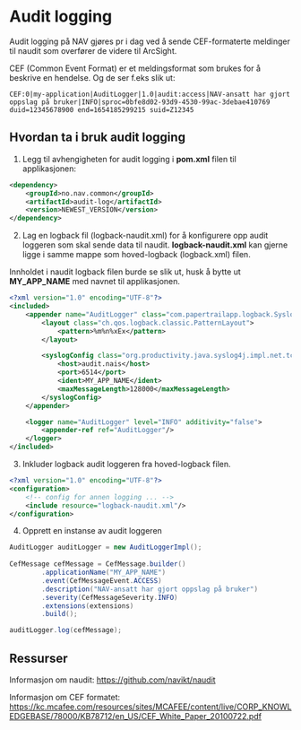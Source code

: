 # Audit logging

Audit logging på NAV gjøres pr i dag ved å sende CEF-formaterte meldinger til naudit som overfører de videre til ArcSight.

CEF (Common Event Format) er et meldingsformat som brukes for å beskrive en hendelse. Og de ser f.eks slik ut:

```
CEF:0|my-application|AuditLogger|1.0|audit:access|NAV-ansatt har gjort oppslag på bruker|INFO|sproc=0bfe8d02-93d9-4530-99ac-3debae410769 duid=12345678900 end=1654185299215 suid=Z12345
```

## Hvordan ta i bruk audit logging

1. Legg til avhengigheten for audit logging i **pom.xml** filen til applikasjonen:
```xml
<dependency>
    <groupId>no.nav.common</groupId>
    <artifactId>audit-log</artifactId>
    <version>NEWEST_VERSION</version>
</dependency>
```

2. Lag en logback fil (logback-naudit.xml) for å konfigurere opp audit loggeren som skal sende data til naudit.
**logback-naudit.xml** kan gjerne ligge i samme mappe som hoved-logback (logback.xml) filen.

Innholdet i naudit logback filen burde se slik ut, husk å bytte ut **MY_APP_NAME** med navnet til applikasjonen.
```xml
<?xml version="1.0" encoding="UTF-8"?>
<included>
    <appender name="AuditLogger" class="com.papertrailapp.logback.Syslog4jAppender">
        <layout class="ch.qos.logback.classic.PatternLayout">
            <pattern>%m%n%xEx</pattern>
        </layout>

        <syslogConfig class="org.productivity.java.syslog4j.impl.net.tcp.TCPNetSyslogConfig">
            <host>audit.nais</host>
            <port>6514</port>
            <ident>MY_APP_NAME</ident>
            <maxMessageLength>128000</maxMessageLength>
        </syslogConfig>
    </appender>

    <logger name="AuditLogger" level="INFO" additivity="false">
        <appender-ref ref="AuditLogger"/>
    </logger>
</included>
```

3. Inkluder logback audit loggeren fra hoved-logback filen.

```xml
<?xml version="1.0" encoding="UTF-8"?>
<configuration>
    <!-- config for annen logging ... -->
    <include resource="logback-naudit.xml"/>
</configuration>
```

4. Opprett en instanse av audit loggeren

```java
AuditLogger auditLogger = new AuditLoggerImpl();
        
CefMessage cefMessage = CefMessage.builder()
        .applicationName("MY_APP_NAME")
        .event(CefMessageEvent.ACCESS)
        .description("NAV-ansatt har gjort oppslag på bruker")
        .severity(CefMessageSeverity.INFO)
        .extensions(extensions)
        .build();

auditLogger.log(cefMessage);
```

## Ressurser

Informasjon om naudit:
https://github.com/navikt/naudit

Informasjon om CEF formatet:
https://kc.mcafee.com/resources/sites/MCAFEE/content/live/CORP_KNOWLEDGEBASE/78000/KB78712/en_US/CEF_White_Paper_20100722.pdf
